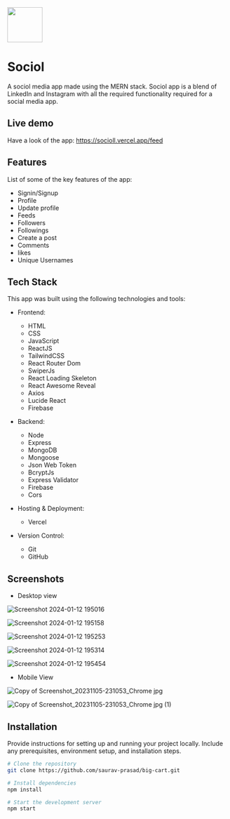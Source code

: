 
<img src="https://github.com/saurav-prasad/Sociol/assets/70149386/30c4b31f-a95a-4290-bf82-b86e1495a16b" width="80px" height="80px"/>


# Sociol

A sociol media app made using the MERN stack. Sociol app is a blend of LinkedIn and Instagram with all the required functionality required for a social media app.


## Live demo

Have a look of the app:
https://socioll.vercel.app/feed

## Features
List of some of the key features of the app:

- Signin/Signup
- Profile
- Update profile
- Feeds
- Followers
- Followings
- Create a post
- Comments
- likes
- Unique Usernames


## Tech Stack

This app was built using the following technologies and tools:

- Frontend:
  - HTML
  - CSS
  - JavaScript
  - ReactJS
  - TailwindCSS
  - React Router Dom
  - SwiperJs
  - React Loading Skeleton
  - React Awesome Reveal
  - Axios
  - Lucide React
  - Firebase
  

- Backend:
  - Node
  - Express
  - MongoDB
  - Mongoose
  - Json Web Token
  - BcryptJs
  - Express Validator
  - Firebase
  - Cors


- Hosting & Deployment:
  - Vercel

- Version Control:
  - Git
  - GitHub


## Screenshots
- Desktop view
  
![Screenshot 2024-01-12 195016](https://github.com/saurav-prasad/Sociol/assets/70149386/a791fd94-789f-48b9-8f09-839988360044)


![Screenshot 2024-01-12 195158](https://github.com/saurav-prasad/Sociol/assets/70149386/84135cbc-6ca6-438f-945d-e807b379a6a7)


![Screenshot 2024-01-12 195253](https://github.com/saurav-prasad/Sociol/assets/70149386/6b2d207e-67a4-4405-8e20-1c62980606ab)


![Screenshot 2024-01-12 195314](https://github.com/saurav-prasad/Sociol/assets/70149386/91fd339b-2553-466c-920a-e819bee29a24)


![Screenshot 2024-01-12 195454](https://github.com/saurav-prasad/Sociol/assets/70149386/c4f365ca-0cc8-46c2-bad8-14ea03e4af4c)

- Mobile View

![Copy of Screenshot_20231105-231053_Chrome jpg](https://github.com/saurav-prasad/Sociol/assets/70149386/eee588fe-de0c-4094-8a03-af9e8176dbe7)


![Copy of Screenshot_20231105-231053_Chrome jpg (1)](https://github.com/saurav-prasad/Sociol/assets/70149386/9d3a89f6-af17-4197-957a-fea307cce134)


## Installation

Provide instructions for setting up and running your project locally. Include any prerequisites, environment setup, and installation steps.

```bash
# Clone the repository
git clone https://github.com/saurav-prasad/big-cart.git

# Install dependencies
npm install

# Start the development server
npm start
